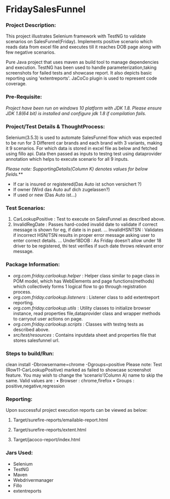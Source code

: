 # FridaySalesFunnel

### Project Description:
This project illustrates Selenium framework with TestNG to validate scenarios on SalesFunnel(Friday).
Implements positive scenario which reads data from excel file and executes till it reaches DOB page along with few negative scenarios.

Pure Java project that uses maven as build tool to manage dependencies and execution. TestNG has been used to handle parameterization,taking screenshots for failed tests and showcase report. It also depicts basic reporting using 'extentreports'.
JaCoCo plugin is used to represent code coverage.

### Pre-Requisite:
*Project have been run on windows 10 platform with JDK 1.8. Please ensure JDK 1.8(64 bit) is installed and configure jdk 1.8 if compilation fails.*

### Project/Test Details & ThoughtProcess:
Selenium(3.5.3) is used to automate SalesFunnel flow which was expected to be run for 3 Different car brands and each brand with 3 variants, making it 9 scenarios. For which data is stored in excel file as below and fetched using fillo api. Data then passed as inputs to testng test using dataprovider annotation which helps to execute scenario for all 9 inputs.
 
_Please note: SupportingDetails(Column K) denotes values for below fields._**
 
* If car is insured or registered(Das Auto ist schon versichert ?)
* If owner (Wird das Auto auf dich zugelassen?)
* If used or new (Das Auto ist...)

### Test Scenarios:
1.	CarLookupPositive : Test to execute on SalesFunnel as described above.
2.	InvalidRegDate : Passes hard-coded invalid date to validate if correct message is shown for eg, if date is in past.
... InvalidHSNTSN : Validates if incorrect HSN/TSN results in proper error message asking user to enter correct details.
... Under18DOB : As Friday doesn’t allow under 18 driver to be registered, thi test verifies if such date throws relevant error message.

### Package Information:
 
* _org.com.friday.carlookup.helper_ : Helper class similar to page class in POM model, which has WebElements and page functions(methods) which collectively forms 1 logical flow to go through registration process.
* _org.com.friday.carlookup.listeners_ : Listener class to add extentreport reporting.
* _org.com.friday.carlookup.utils_ : Utility classes to initialize browser instance, read properties file,dataprovider class and wrapper methods to carryout user actions on page.
* _org.com.friday.carlookup.scripts_ : Classes with testng tests as described above.
* _src/test/resources_ : Contains inputdata sheet and properties file that stores salesfunnel url.

### Steps to build/Run:
clean install -Dbrowsername=chrome -Dgroups=positive
Please note: Test (Row11-CarLookupPositive) marked as failed to showcase screenshot feature. You may wish to change the ‘scenario’(Column A) name to skip the same.
Valid values are :
•	Browser : chrome,firefox
•	Groups : positive,negative,regression


### Reporting:
Upon successful project execution reports can be viewed as below:
1.	Target/surefire-reports/emailable-report.html
2.	Target/surefire-reports/extent.html
 

3.	Target/jacoco-report/index.html
 

### Jars Used:
* Selenium
* TestNG
* Maven
* Webdrivermanager
* Fillo
* extentreports
